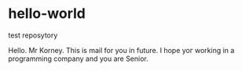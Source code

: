 # hello-world
test reposytory

Hello. Mr Korney. 
This is mail for you in future. 
I hope yoг working in a programming company and you are Senior.
